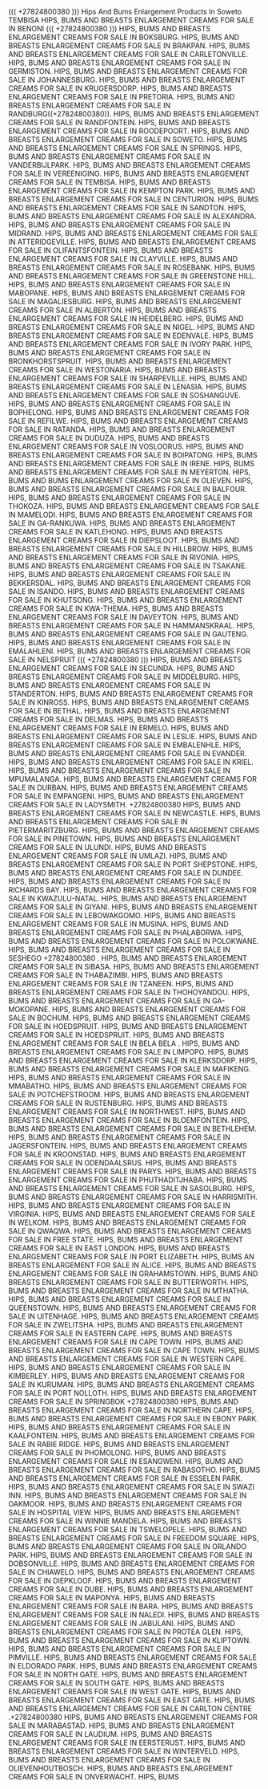  (((  +27824800380 )))  Hips And Bums Enlargement Products In Soweto TEMBISA HIPS, BUMS AND BREASTS ENLARGEMENT CREAMS FOR SALE IN BENONI ((( +27824800380 ))) HIPS, BUMS AND BREASTS ENLARGEMENT CREAMS FOR SALE IN BOKSBURG. HIPS, BUMS AND BREASTS ENLARGEMENT CREAMS FOR SALE IN BRAKPAN. HIPS, BUMS AND BREASTS ENLARGEMENT CREAMS FOR SALE IN CARLETONVILLE. HIPS, BUMS AND BREASTS ENLARGEMENT CREAMS FOR SALE IN GERMISTON. HIPS, BUMS AND BREASTS ENLARGEMENT CREAMS FOR SALE IN JOHANNESBURG. HIPS, BUMS AND BREASTS ENLARGEMENT CREAMS FOR SALE IN KRUGERSDORP. HIPS, BUMS AND BREASTS ENLARGEMENT CREAMS FOR SALE IN PRETORIA. HIPS, BUMS AND BREASTS ENLARGEMENT CREAMS FOR SALE IN RANDBURG((+27824800380)). HIPS, BUMS AND BREASTS ENLARGEMENT CREAMS FOR SALE IN RANDFONTEIN. HIPS, BUMS AND BREASTS ENLARGEMENT CREAMS FOR SALE IN ROODEPOORT. HIPS, BUMS AND BREASTS ENLARGEMENT CREAMS FOR SALE IN SOWETO. HIPS, BUMS AND BREASTS ENLARGEMENT CREAMS FOR SALE IN SPRINGS. HIPS, BUMS AND BREASTS ENLARGEMENT CREAMS FOR SALE IN VANDERBIJLPARK. HIPS, BUMS AND BREASTS ENLARGEMENT CREAMS FOR SALE IN VEREENIGING. HIPS, BUMS AND BREASTS ENLARGEMENT CREAMS FOR SALE IN TEMBISA. HIPS, BUMS AND BREASTS ENLARGEMENT CREAMS FOR SALE IN KEMPTON PARK. HIPS, BUMS AND BREASTS ENLARGEMENT CREAMS FOR SALE IN CENTURION. HIPS, BUMS AND BREASTS ENLARGEMENT CREAMS FOR SALE IN SANDTON. HIPS, BUMS AND BREASTS ENLARGEMENT CREAMS FOR SALE IN ALEXANDRA. HIPS, BUMS AND BREASTS ENLARGEMENT CREAMS FOR SALE IN MIDRAND. HIPS, BUMS AND BREASTS ENLARGEMENT CREAMS FOR SALE IN ATTERIDGEVILLE. HIPS, BUMS AND BREASTS ENLARGEMENT CREAMS FOR SALE IN OLIFANTSFONTEIN. HIPS, BUMS AND BREASTS ENLARGEMENT CREAMS FOR SALE IN CLAYVILLE. HIPS, BUMS AND BREASTS ENLARGEMENT CREAMS FOR SALE IN ROSEBANK. HIPS, BUMS AND BREASTS ENLARGEMENT CREAMS FOR SALE IN GREENSTONE HILL. HIPS, BUMS AND BREASTS ENLARGEMENT CREAMS FOR SALE IN MABOPANE. HIPS, BUMS AND BREASTS ENLARGEMENT CREAMS FOR SALE IN MAGALIESBURG. HIPS, BUMS AND BREASTS ENLARGEMENT CREAMS FOR SALE IN ALBERTON. HIPS, BUMS AND BREASTS ENLARGEMENT CREAMS FOR SALE IN HEIDELBERG. HIPS, BUMS AND BREASTS ENLARGEMENT CREAMS FOR SALE IN NIGEL. HIPS, BUMS AND BREASTS ENLARGEMENT CREAMS FOR SALE IN EDENVALE. HIPS, BUMS AND BREASTS ENLARGEMENT CREAMS FOR SALE IN IVORY PARK. HIPS, BUMS AND BREASTS ENLARGEMENT CREAMS FOR SALE IN BRONKHORSTSPRUIT. HIPS, BUMS AND BREASTS ENLARGEMENT CREAMS FOR SALE IN WESTONARIA. HIPS, BUMS AND BREASTS ENLARGEMENT CREAMS FOR SALE IN SHARPEVILLE. HIPS, BUMS AND BREASTS ENLARGEMENT CREAMS FOR SALE IN LENASIA. HIPS, BUMS AND BREASTS ENLARGEMENT CREAMS FOR SALE IN SOSHANGUVE. HIPS, BUMS AND BREASTS ENLARGEMENT CREAMS FOR SALE IN BOPHELONG. HIPS, BUMS AND BREASTS ENLARGEMENT CREAMS FOR SALE IN REFILWE. HIPS, BUMS AND BREASTS ENLARGEMENT CREAMS FOR SALE IN RATANDA. HIPS, BUMS AND BREASTS ENLARGEMENT CREAMS FOR SALE IN DUDUZA. HIPS, BUMS AND BREASTS ENLARGEMENT CREAMS FOR SALE IN VOSLOORUS. HIPS, BUMS AND BREASTS ENLARGEMENT CREAMS FOR SALE IN BOIPATONG. HIPS, BUMS AND BREASTS ENLARGEMENT CREAMS FOR SALE IN IRENE. HIPS, BUMS AND BREASTS ENLARGEMENT CREAMS FOR SALE IN MEYERTON. HIPS, BUMS AND BUMS ENLARGEMENT CREAMS FOR SALE IN OLIEVEN. HIPS, BUMS AND BREASTS ENLARGEMENT CREAMS FOR SALE IN BALFOUR. HIPS, BUMS AND BREASTS ENLARGEMENT CREAMS FOR SALE IN THOKOZA. HIPS, BUMS AND BREASTS ENLARGEMENT CREAMS FOR SALE IN MAMELODI. HIPS, BUMS AND BREASTS ENLARGEMENT CREAMS FOR SALE IN GA-RANKUWA. HIPS, BUMS AND BREASTS ENLARGEMENT CREAMS FOR SALE IN KATLEHONG. HIPS, BUMS AND BREASTS ENLARGEMENT CREAMS FOR SALE IN DIEPSLOOT. HIPS, BUMS AND BREASTS ENLARGEMENT CREAMS FOR SALE IN HILLBROW. HIPS, BUMS AND BREASTS ENLARGEMENT CREAMS FOR SALE IN RIVONIA. HIPS, BUMS AND BREASTS ENLARGEMENT CREAMS FOR SALE IN TSAKANE. HIPS, BUMS AND BREASTS ENLARGEMENT CREAMS FOR SALE IN BEKKERSDAL. HIPS, BUMS AND BREASTS ENLARGEMENT CREAMS FOR SALE IN ISANDO. HIPS, BUMS AND BREASTS ENLARGEMENT CREAMS FOR SALE IN KHUTSONG. HIPS, BUMS AND BREASTS ENLARGEMENT CREAMS FOR SALE IN KWA-THEMA. HIPS, BUMS AND BREASTS ENLARGEMENT CREAMS FOR SALE IN DAVEYTON. HIPS, BUMS AND BREASTS ENLARGEMENT CREAMS FOR SALE IN HAMMANSKRAAL. HIPS, BUMS AND BREASTS ENLARGEMENT CREAMS FOR SALE IN GAUTENG. HIPS, BUMS AND BREASTS ENLARGEMENT CREAMS FOR SALE IN EMALAHLENI. HIPS, BUMS AND BREASTS ENLARGEMENT CREAMS FOR SALE IN NELSPRUIT ((( +27824800380 )))   HIPS, BUMS AND BREASTS ENLARGEMENT CREAMS FOR SALE IN SECUNDA. HIPS, BUMS AND BREASTS ENLARGEMENT CREAMS FOR SALE IN MIDDELBURG. HIPS, BUMS AND BREASTS ENLARGEMENT CREAMS FOR SALE IN STANDERTON. HIPS, BUMS AND BREASTS ENLARGEMENT CREAMS FOR SALE IN KINROSS. HIPS, BUMS AND BREASTS ENLARGEMENT CREAMS FOR SALE IN BETHAL. HIPS, BUMS AND BREASTS ENLARGEMENT CREAMS FOR SALE IN DELMAS. HIPS, BUMS AND BREASTS ENLARGEMENT CREAMS FOR SALE IN ERMELO. HIPS, BUMS AND BREASTS ENLARGEMENT CREAMS FOR SALE IN LESLIE. HIPS, BUMS AND BREASTS ENLARGEMENT CREAMS FOR SALE IN EMBALENHLE. HIPS, BUMS AND BREASTS ENLARGEMENT CREAMS FOR SALE IN EVANDER. HIPS, BUMS AND BREASTS ENLARGEMENT CREAMS FOR SALE IN KRIEL. HIPS, BUMS AND BREASTS ENLARGEMENT CREAMS FOR SALE IN MPUMALANGA. HIPS, BUMS AND BREASTS ENLARGEMENT CREAMS FOR SALE IN DURBAN. HIPS, BUMS AND BREASTS ENLARGEMENT CREAMS FOR SALE IN EMPANGENI. HIPS, BUMS AND BREASTS ENLARGEMENT CREAMS FOR SALE IN LADYSMITH. +27824800380  HIPS, BUMS AND BREASTS ENLARGEMENT CREAMS FOR SALE IN NEWCASTLE. HIPS, BUMS AND BREASTS ENLARGEMENT CREAMS FOR SALE IN PIETERMARITZBURG. HIPS, BUMS AND BREASTS ENLARGEMENT CREAMS FOR SALE IN PINETOWN. HIPS, BUMS AND BREASTS ENLARGEMENT CREAMS FOR SALE IN ULUNDI. HIPS, BUMS AND BREASTS ENLARGEMENT CREAMS FOR SALE IN UMLAZI. HIPS, BUMS AND BREASTS ENLARGEMENT CREAMS FOR SALE IN PORT SHEPSTONE. HIPS, BUMS AND BREASTS ENLARGEMENT CREAMS FOR SALE IN DUNDEE. HIPS, BUMS AND BREASTS ENLARGEMENT CREAMS FOR SALE IN RICHARDS BAY. HIPS, BUMS AND BREASTS ENLARGEMENT CREAMS FOR SALE IN KWAZULU-NATAL. HIPS, BUMS AND BREASTS ENLARGEMENT CREAMS FOR SALE IN GIYANI. HIPS, BUMS AND BREASTS ENLARGEMENT CREAMS FOR SALE IN LEBOWAKGOMO. HIPS, BUMS AND BREASTS ENLARGEMENT CREAMS FOR SALE IN MUSINA. HIPS, BUMS AND BREASTS ENLARGEMENT CREAMS FOR SALE IN PHALABORWA. HIPS, BUMS AND BREASTS ENLARGEMENT CREAMS FOR SALE IN POLOKWANE. HIPS, BUMS AND BREASTS ENLARGEMENT CREAMS FOR SALE IN SESHEGO +27824800380 . HIPS, BUMS AND BREASTS ENLARGEMENT CREAMS FOR SALE IN SIBASA. HIPS, BUMS AND BREASTS ENLARGEMENT CREAMS FOR SALE IN THABAZIMBI. HIPS, BUMS AND BREASTS ENLARGEMENT CREAMS FOR SALE IN TZANEEN. HIPS, BUMS AND BREASTS ENLARGEMENT CREAMS FOR SALE IN THOHOYANDOU. HIPS, BUMS AND BREASTS ENLARGEMENT CREAMS FOR SALE IN GA-MOKOPANE. HIPS, BUMS AND BREASTS ENLARGEMENT CREAMS FOR SALE IN BOCHUM. HIPS, BUMS AND BREASTS ENLARGEMENT CREAMS FOR SALE IN HOEDSPRUIT. HIPS, BUMS AND BREASTS ENLARGEMENT CREAMS FOR SALE IN HOEDSPRUIT. HIPS, BUMS AND BREASTS ENLARGEMENT CREAMS FOR SALE IN BELA BELA . HIPS, BUMS AND BREASTS ENLARGEMENT CREAMS FOR SALE IN LIMPOPO. HIPS, BUMS AND BREASTS ENLARGEMENT CREAMS FOR SALE IN KLERKSDORP. HIPS, BUMS AND BREASTS ENLARGEMENT CREAMS FOR SALE IN MAFIKENG. HIPS, BUMS AND BREASTS ENLARGEMENT CREAMS FOR SALE IN MMABATHO. HIPS, BUMS AND BREASTS ENLARGEMENT CREAMS FOR SALE IN POTCHEFSTROOM. HIPS, BUMS AND BREASTS ENLARGEMENT CREAMS FOR SALE IN RUSTENBURG. HIPS, BUMS AND BREASTS ENLARGEMENT CREAMS FOR SALE IN NORTHWEST. HIPS, BUMS AND BREASTS ENLARGEMENT CREAMS FOR SALE IN BLOEMFONTEIN. HIPS, BUMS AND BREASTS ENLARGEMENT CREAMS FOR SALE IN BETHLEHEM. HIPS, BUMS AND BREASTS ENLARGEMENT CREAMS FOR SALE IN JAGERSFONTEIN. HIPS, BUMS AND BREASTS ENLARGEMENT CREAMS FOR SALE IN KROONSTAD. HIPS, BUMS AND BREASTS ENLARGEMENT CREAMS FOR SALE IN ODENDAALSRUS. HIPS, BUMS AND BREASTS ENLARGEMENT CREAMS FOR SALE IN PARYS. HIPS, BUMS AND BREASTS ENLARGEMENT CREAMS FOR SALE IN PHUTHADITJHABA. HIPS, BUMS AND BREASTS ENLARGEMENT CREAMS FOR SALE IN SASOLBURG. HIPS, BUMS AND BREASTS ENLARGEMENT CREAMS FOR SALE IN HARRISMITH. HIPS, BUMS AND BREASTS ENLARGEMENT CREAMS FOR SALE IN VIRGINIA. HIPS, BUMS AND BREASTS ENLARGEMENT CREAMS FOR SALE IN WELKOM. HIPS, BUMS AND BREASTS ENLARGEMENT CREAMS FOR SALE IN QWAQWA. HIPS, BUMS AND BREASTS ENLARGEMENT CREAMS FOR SALE IN FREE STATE. HIPS, BUMS AND BREASTS ENLARGEMENT CREAMS FOR SALE IN EAST LONDON. HIPS, BUMS AND BREASTS ENLARGEMENT CREAMS FOR SALE IN PORT ELIZABETH. HIPS, BUMS AN BREASTS ENLARGEMENT FOR SALE IN ALICE. HIPS, BUMS AND BREASTS ENLARGEMENT CREAMS FOR SALE IN GRAHAMSTOWN. HIPS, BUMS AND BREASTS ENLARGEMENT CREAMS FOR SALE IN BUTTERWORTH. HIPS, BUMS AND BREASTS ENLARGEMENT CREAMS FOR SALE IN MTHATHA. HIPS, BUMS AND BREASTS ENLARGEMENT CREAMS FOR SALE IN QUEENSTOWN. HIPS, BUMS AND BREASTS ENLARGEMENT CREAMS FOR SALE IN UITENHAGE. HIPS, BUMS AND BREASTS ENLARGEMENT CREAMS FOR SALE IN ZWELITSHA. HIPS, BUMS AND BREASTS ENLARGEMENT CREAMS FOR SALE IN EASTERN CAPE. HIPS, BUMS AND BREASTS ENLARGEMENT CREAMS FOR SALE IN CAPE TOWN. HIPS, BUMS AND BREASTS ENLARGEMENT CREAMS FOR SALE IN CAPE TOWN. HIPS, BUMS AND BREASTS ENLARGEMENT CREAMS FOR SALE IN WESTERN CAPE. HIPS, BUMS AND BREASTS ENLARGEMENT CREAMS FOR SALE IN KIMBERLEY. HIPS, BUMS AND BREASTS ENLARGEMENT CREAMS FOR SALE IN KURUMAN. HIPS, BUMS AND BREASTS ENLARGEMENT CREAMS FOR SALE IN PORT NOLLOTH. HIPS, BUMS AND BREASTS ENLARGEMENT CREAMS FOR SALE IN SPRINGBOK +27824800380  HIPS, BUMS AND BREASTS ENLARGEMENT CREAMS FOR SALE IN NORTHERN CAPE. HIPS, BUMS AND BREASTS ENLARGEMENT CREAMS FOR SALE IN EBONY PARK. HIPS, BUMS AND BREASTS ENLARGEMENT CREAMS FOR SALE IN KAALFONTEIN. HIPS, BUMS AND BREASTS ENLARGEMENT CREAMS FOR SALE IN RABIE RIDGE. HIPS, BUMS AND BREASTS ENLARGEMENT CREAMS FOR SALE IN PHOMOLONG. HIPS, BUMS AND BREASTS ENLARGEMENT CREAMS FOR SALE IN ESANGWENI. HIPS, BUMS AND BREASTS ENLARGEMENT CREAMS FOR SALE IN RABASOTHO. HIPS, BUMS AND BREASTS ENLARGEMENT CREAMS FOR SALE IN ESSELEN PARK. HIPS, BUMS AND BREASTS ENLARGEMENT CREAMS FOR SALE IN SWAZI INN. HIPS, BUMS AND BREASTS ENLARGEMENT CREAMS FOR SALE IN OAKMOOR. HIPS, BUMS AND BREASTS ENLARGEMENT CREAMS FOR SALE IN HOSPITAL VIEW. HIPS, BUMS AND BREASTS ENLARGEMENT CREAMS FOR SALE IN WINNIE MANDELA. HIPS, BUMS AND BREASTS ENLARGEMENT CREAMS FOR SALE IN TSWELOPELE. HIPS, BUMS AND BREASTS ENLARGEMENT CREAMS FOR SALE IN FREEDOM SQUARE. HIPS, BUMS AND BREASTS ENLARGEMENT CREAMS FOR SALE IN ORLANDO PARK. HIPS, BUMS AND BREASTS ENLARGEMENT CREAMS FOR SALE IN DOBSONVILLE. HIPS, BUMS AND BREASTS ENLARGEMENT CREAMS FOR SALE IN CHIAWELO. HIPS, BUMS AND BREASTS ENLARGEMENT CREAMS FOR SALE IN DIEPKLOOF. HIPS, BUMS AND BREASTS ENLARGEMENT CREAMS FOR SALE IN DUBE. HIPS, BUMS AND BREASTS ENLARGEMENT CREAMS FOR SALE IN MAPONYA. HIPS, BUMS AND BREASTS ENLARGEMENT CREAMS FOR SALE IN BARA. HIPS, BUMS AND BREASTS ENLARGEMENT CREAMS FOR SALE IN NALEDI. HIPS, BUMS AND BREASTS ENLARGEMENT CREAMS FOR SALE IN JABULANI. HIPS, BUMS AND BREASTS ENLARGEMENT CREAMS FOR SALE IN PROTEA GLEN. HIPS, BUMS AND BREASTS ENLARGEMENT CREAMS FOR SALE IN KLIPTOWN. HIPS, BUMS AND BREASTS ENLARGEMENT CREAMS FOR SALE IN PIMVILLE. HIPS, BUMS AND BREASTS ENLARGEMENT CREAMS FOR SALE IN ELDORADO PARK. HIPS, BUMS AND BREASTS ENLARGEMENT CREAMS FOR SALE IN NORTH GATE. HIPS, BUMS AND BREASTS ENLARGEMENT CREAMS FOR SALE IN SOUTH GATE. HIPS, BUMS AND BREASTS ENLARGEMENT CREAMS FOR SALE IN WEST GATE. HIPS, BUMS AND BREASTS ENLARGEMENT CREAMS FOR SALE IN EAST GATE. HIPS, BUMS AND BREASTS ENLARGEMENT CREAMS FOR SALE IN CARLTON CENTRE .+27824800380  HIPS, BUMS AND BREASTS ENLARGEMENT CREAMS FOR SALE IN MARABASTAD. HIPS, BUMS AND BREASTS ENLARGEMENT CREAMS FOR SALE IN LAUDIUM. HIPS, BUMS AND BREASTS ENLARGEMENT CREAMS FOR SALE IN EERSTERUST. HIPS, BUMS AND BREASTS ENLARGEMENT CREAMS FOR SALE IN WINTERVELD. HIPS, BUMS AND BREASTS ENLARGEMENT CREAMS FOR SALE IN OLIEVENHOUTBOSCH. HIPS, BUMS AND BREASTS ENLARGEMENT CREAMS FOR SALE IN ONVERWACHT. HIPS, BUMS 

